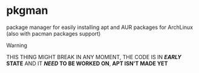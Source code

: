 # pkgman
package manager for easily installing apt and AUR packages for ArchLinux (also with pacman packages support)

> [!WARNING]
> THIS THING MIGHT BREAK IN ANY MOMENT, THE CODE IS IN **_EARLY_ STATE** AND IT **_NEED_ TO BE WORKED ON**, **APT ISN'T MADE YET**
